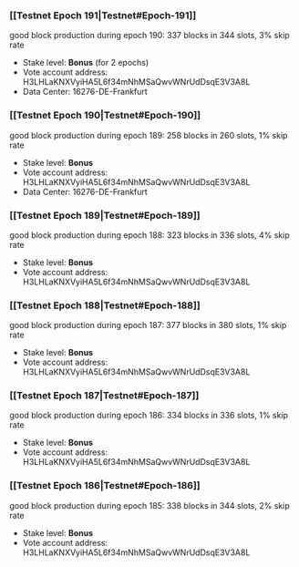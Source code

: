 ### [[Testnet Epoch 191|Testnet#Epoch-191]]
good block production during epoch 190: 337 blocks in 344 slots, 3% skip rate
* Stake level: **Bonus** (for 2 epochs)
* Vote account address: H3LHLaKNXVyiHA5L6f34mNhMSaQwvWNrUdDsqE3V3A8L
* Data Center: 16276-DE-Frankfurt
### [[Testnet Epoch 190|Testnet#Epoch-190]]
good block production during epoch 189: 258 blocks in 260 slots, 1% skip rate
* Stake level: **Bonus**
* Vote account address: H3LHLaKNXVyiHA5L6f34mNhMSaQwvWNrUdDsqE3V3A8L
* Data Center: 16276-DE-Frankfurt
### [[Testnet Epoch 189|Testnet#Epoch-189]]
good block production during epoch 188: 323 blocks in 336 slots, 4% skip rate
* Stake level: **Bonus**
* Vote account address: H3LHLaKNXVyiHA5L6f34mNhMSaQwvWNrUdDsqE3V3A8L
### [[Testnet Epoch 188|Testnet#Epoch-188]]
good block production during epoch 187: 377 blocks in 380 slots, 1% skip rate
* Stake level: **Bonus**
* Vote account address: H3LHLaKNXVyiHA5L6f34mNhMSaQwvWNrUdDsqE3V3A8L
### [[Testnet Epoch 187|Testnet#Epoch-187]]
good block production during epoch 186: 334 blocks in 336 slots, 1% skip rate
* Stake level: **Bonus**
* Vote account address: H3LHLaKNXVyiHA5L6f34mNhMSaQwvWNrUdDsqE3V3A8L
### [[Testnet Epoch 186|Testnet#Epoch-186]]
good block production during epoch 185: 338 blocks in 344 slots, 2% skip rate
* Stake level: **Bonus**
* Vote account address: H3LHLaKNXVyiHA5L6f34mNhMSaQwvWNrUdDsqE3V3A8L
